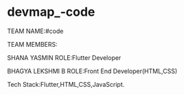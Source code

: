 # devmap_-code
TEAM NAME:#code

TEAM MEMBERS:

SHANA YASMIN
   ROLE:Flutter Developer

BHAGYA LEKSHMI B
   ROLE:Front End Developer(HTML,CSS)

Tech Stack:Flutter,HTML,CSS,JavaScript.
